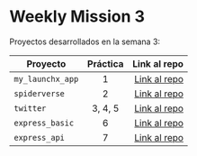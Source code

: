 # Weekly Mission 3

Proyectos desarrollados en la semana 3:

| Proyecto | Práctica | Link al repo |
| ------------- |:-------------:| -----:|
|`my_launchx_app`|1|[Link al repo](https://github.com/alejandromaya/playbook/tree/main/weekly_mission_3/my_launchx_app)|
|`spiderverse`|2|[Link al repo](https://github.com/alejandromaya/playbook/tree/main/weekly_mission_3/spiderverse)|
|`twitter`|3, 4, 5|[Link al repo](https://github.com/alejandromaya/playbook/tree/main/weekly_mission_3/twitter)|
|`express_basic`|6|[Link al repo]()|
|`express_api`|7|[Link al repo]()|

